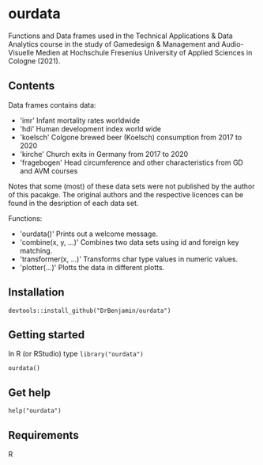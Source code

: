 # ourdata
Functions and Data frames used in the Technical Applications & Data Analytics course in the study of Gamedesign & Management and Audio-Visuelle Medien at Hochschule Fresenius University of Applied Sciences in Cologne (2021).


## Contents
Data frames contains data:

- 'imr' Infant mortality rates worldwide
- 'hdi' Human development index world wide
- 'koelsch' Colgone brewed beer (Koelsch) consumption from 2017 to 2020
- 'kirche' Church exits in Germany from 2017 to 2020
- 'fragebogen' Head circumference and other characteristics from GD and AVM courses

Notes that some (most) of these data sets were not published by the author of this pacakge. The original authors and the respective licences can be found in the desription of each data set.

Functions:
- 'ourdata()' Prints out a welcome message.
- 'combine(x, y, ...)' Combines two data sets using id and foreign key matching.
- 'transformer(x, ...)' Transforms char type values in numeric values.
- 'plotter(...)' Plotts the data in different plotts.

## Installation
`devtools::install_github("DrBenjamin/ourdata")`


## Getting started
In R (or RStudio) type
`library("ourdata")`

`ourdata()`


## Get help
`help("ourdata")`


## Requirements
R
